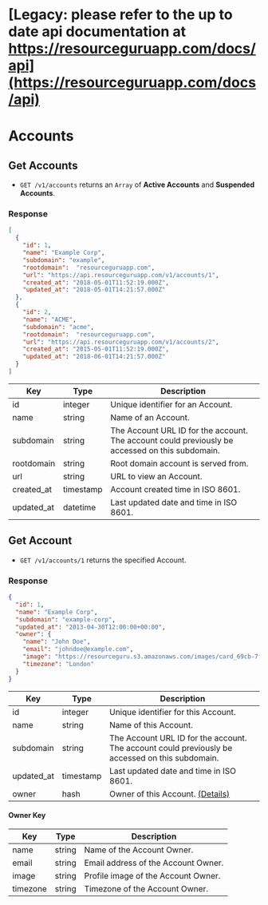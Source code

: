 # [Legacy: please refer to the up to date api documentation at https://resourceguruapp.com/docs/api](https://resourceguruapp.com/docs/api)

# Accounts

## Get Accounts

* `GET /v1/accounts` returns an `Array` of **Active Accounts** and **Suspended Accounts**.

### Response

```json
[
  {
    "id": 1,
    "name": "Example Corp",
    "subdomain": "example",
    "rootdomain":  "resourceguruapp.com",
    "url": "https://api.resourceguruapp.com/v1/accounts/1",
    "created_at": "2018-05-01T11:52:19.000Z",
    "updated_at": "2018-05-01T14:21:57.000Z"
  },
  {
    "id": 2,
    "name": "ACME",
    "subdomain": "acme",
    "rootdomain":  "resourceguruapp.com",
    "url": "https://api.resourceguruapp.com/v1/accounts/2",
    "created_at": "2015-05-01T11:52:19.000Z",
    "updated_at": "2018-06-01T14:21:57.000Z"
  }
]
```

Key | Type | Description
--- | --- | ---
id | integer | Unique identifier for an Account.
name | string | Name of an Account.
subdomain | string | The Account URL ID for the account. The account could previously be accessed on this subdomain.
rootdomain | string | Root domain account is served from.
url | string | URL to view an Account.
created_at | timestamp | Account created time in ISO 8601.
updated_at | datetime |  Last updated date and time in ISO 8601.

## Get Account

* `GET /v1/accounts/1` returns the specified Account.

### Response

```json
{
  "id": 1,
  "name": "Example Corp",
  "subdomain": "example-corp",
  "updated_at": "2013-04-30T12:00:00+00:00",
  "owner": {
    "name": "John Doe",
    "email": "johndoe@example.com",
    "image": "https://resourceguru.s3.amazonaws.com/images/card_69cb-7f96ae8b2e17.png",
    "timezone": "London"
  }
}
```

Key | Type | Description
--- | --- | ---
id | integer | Unique identifier for this Account.
name | string | Name of this Account.
subdomain | string | The Account URL ID for the account. The account could previously be accessed on this subdomain.
updated_at | timestamp | Last updated date and time in ISO 8601.
owner | hash | Owner of this Account. [(Details)](#owner-key)

#### Owner Key

Key | Type | Description
--- | --- | ---
name | string | Name of the Account Owner.
email | string | Email address of the Account Owner.
image | string | Profile image of the Account Owner.
timezone | string | Timezone of the Account Owner.


